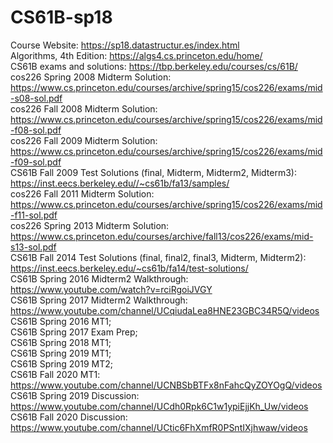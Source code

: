 # CS61B-sp18
Course Website: https://sp18.datastructur.es/index.html  
Algorithms, 4th Edition: https://algs4.cs.princeton.edu/home/  
CS61B exams and solutions: https://tbp.berkeley.edu/courses/cs/61B/  
cos226 Spring 2008 Midterm Solution: https://www.cs.princeton.edu/courses/archive/spring15/cos226/exams/mid-s08-sol.pdf  
cos226 Fall 2008 Midterm Solution: https://www.cs.princeton.edu/courses/archive/spring15/cos226/exams/mid-f08-sol.pdf  
cos226 Fall 2009 Midterm Solution: https://www.cs.princeton.edu/courses/archive/spring15/cos226/exams/mid-f09-sol.pdf  
CS61B Fall 2009 Test Solutions (final, Midterm, Midterm2, Midterm3): https://inst.eecs.berkeley.edu//~cs61b/fa13/samples/  
cos226 Fall 2011 Midterm Solution: https://www.cs.princeton.edu/courses/archive/spring15/cos226/exams/mid-f11-sol.pdf  
cos226 Spring 2013 Midterm Solution: https://www.cs.princeton.edu/courses/archive/fall13/cos226/exams/mid-s13-sol.pdf  
CS61B Fall 2014 Test Solutions (final, final2, final3, Midterm, Midterm2): https://inst.eecs.berkeley.edu/~cs61b/fa14/test-solutions/  
CS61B Spring 2016 Midterm2 Walkthrough: https://www.youtube.com/watch?v=rciRgoiJVGY  
CS61B Spring 2017 Midterm2 Walkthrough: https://www.youtube.com/channel/UCqiudaLea8HNE23GBC34R5Q/videos  
CS61B Spring 2016 MT1;  
CS61B Spring 2017 Exam Prep;  
CS61B Spring 2018 MT1;  
CS61B Spring 2019 MT1;  
CS61B Spring 2019 MT2;  
CS61B Fall 2020 MT1: https://www.youtube.com/channel/UCNBSbBTFx8nFahcQyZOYOgQ/videos  
CS61B Spring 2019 Discussion: https://www.youtube.com/channel/UCdh0Rpk6C1w1ypiEjjKh_Uw/videos  
CS61B Fall 2020 Discussion: https://www.youtube.com/channel/UCtic6FhXmfR0PSntIXjhwaw/videos
